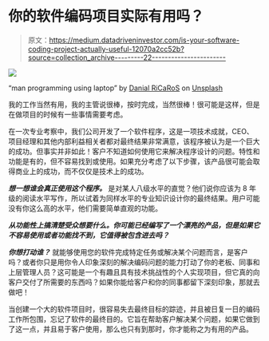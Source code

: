 # 你的软件编码项目实际有用吗？

> 原文：<https://medium.datadriveninvestor.com/is-your-software-coding-project-actually-useful-12070a2cc52b?source=collection_archive---------22----------------------->

![](img/43d2b7a90472d4e0d4251a1911b0e6fc.png)

“man programming using laptop” by [Danial RiCaRoS](https://unsplash.com/@ricaros?utm_source=medium&utm_medium=referral) on [Unsplash](https://unsplash.com?utm_source=medium&utm_medium=referral)

我的工作当然有用，我的主管说很棒，按时完成，当然很棒！很可能是这样，但是在做项目的时候有一些事情需要考虑。

在一次专业考察中，我们公司开发了一个软件程序，这是一项技术成就，CEO、项目经理和其他内部利益相关者都对最终结果非常满意，该程序被认为是一个巨大的成功。但事实并非如此！客户不知道如何使用它来解决程序设计的问题。特性和功能是有的，但不容易找到或使用。如果充分考虑了以下步骤，该产品很可能会取得商业上的成功，而不仅仅是技术上的成功。

***想一想谁会真正使用这个程序。*** 是对某人八级水平的直觉？他们说你应该为 8 年级的阅读水平写作，所以试着为同样水平的专业知识设计你的最终结果。用户可能没有你这么高的水平，他们需要简单直观的功能。

***从功能性上搞清楚受众想要什么。你可能已经编写了一个漂亮的产品，但是如果它不容易使用或者功能找不到，它值得被包含进去吗？***

***你想打动谁？*** 就能够使用您的软件完成特定任务或解决某个问题而言，是客户吗？或者你只是用你令人印象深刻的解决编码问题的能力打动了你的老板、同事和上层管理人员？这可能是一个有趣且具有技术挑战性的个人实现项目，但它真的向客户交付了所需要的东西吗？如果你能给客户和你的同事都留下深刻印象，那就去做吧！

当创建一个大的软件项目时，很容易失去最终目标的踪迹，并且被日复一日的编码工作所包围，忘记了软件的最终目的。它旨在帮助客户解决某个问题，如果它做到了这一点，并且易于客户使用，那么也只有到那时，你才能称之为有用的产品。